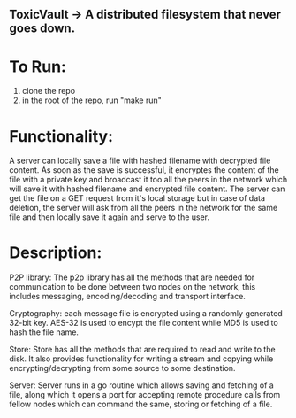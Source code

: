 ## ToxicVault -> A distributed filesystem that never goes down.

# To Run:
1. clone the repo
2. in the root of the repo, run "make run"


# Functionality:
A server can locally save a file with hashed filename with decrypted file content. As soon as the save is successful, it encryptes the content of the file with a private key and broadcast it too all the peers in the network which will save it with hashed filename and encrypted file content. The server can get the file on a GET request from it's local storage but in case of data deletion, the server will ask from all the peers in the network for the same file and then locally save it again and serve to the user.


# Description:
P2P library: The p2p library has all the methods that are needed for communication to be done between two nodes on the network, this includes messaging, encoding/decoding and transport interface.

Cryptography: each message file is encrypted using a randomly generated 32-bit key. AES-32 is used to encypt the file content while MD5 is used to hash the file name.

Store: Store has all the methods that are required to read and write to the disk. It also provides functionality for writing a stream and copying while encrypting/decrypting from some source to some destination.

Server: Server runs in a go routine which allows saving and fetching of a file, along which it opens a port for accepting remote procedure calls from fellow nodes which can command the same, storing or fetching of a file.